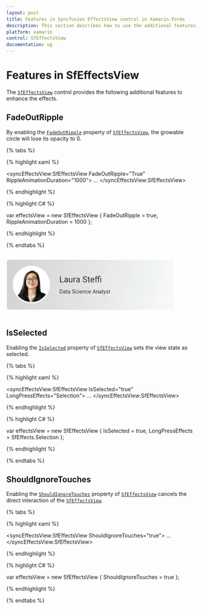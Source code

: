 ```yaml
---
layout: post
title: Features in Syncfusion EffectsView control in Xamarin.Forms
description: This section describes how to use the additional features in SfEffectsView control in Xamarin.Forms
platform: xamarin
control: SfEffectsView
documentation: ug
---
```


# Features in SfEffectsView

The [`SfEffectsView`](https://help.syncfusion.com/cr/cref_files/xamarin/Syncfusion.Core.XForms~Syncfusion.XForms.EffectsView.SfEffectsView.html) control provides the following additional features to enhance the effects.

## FadeOutRipple

By enabling the [`FadeOutRipple`](https://help.syncfusion.com/cr/cref_files/xamarin/Syncfusion.Core.XForms~Syncfusion.XForms.EffectsView.SfEffectsView~FadeOutRipple.html) property of [`SfEffectsView`](https://help.syncfusion.com/cr/cref_files/xamarin/Syncfusion.Core.XForms~Syncfusion.XForms.EffectsView.SfEffectsView.html), the growable circle will lose its opacity to 0.

{% tabs %} 

{% highlight xaml %} 

<syncEffectsView:SfEffectsView
    FadeOutRipple="True"
    RippleAnimationDuration="1000">
    ...
</syncEffectsView:SfEffectsView>

{% endhighlight %}

{% highlight C# %} 

var effectsView = new SfEffectsView
{
    FadeOutRipple = true,
    RippleAnimationDuration = 1000
};
            
{% endhighlight %}

{% endtabs %}

![FadeOutRipple](Features_images/EffectsView_Fadeout_Ripple.gif)

## IsSelected

Enabling the [`IsSelected`](https://help.syncfusion.com/cr/cref_files/xamarin/Syncfusion.Core.XForms~Syncfusion.XForms.EffectsView.SfEffectsView~IsSelected.html) property of [`SfEffectsView`](https://help.syncfusion.com/cr/cref_files/xamarin/Syncfusion.Core.XForms~Syncfusion.XForms.EffectsView.SfEffectsView.html) sets the view state as selected.

{% tabs %} 

{% highlight xaml %} 

<syncEffectsView:SfEffectsView
    IsSelected="true"
    LongPressEffects="Selection">
    ...
</syncEffectsView:SfEffectsView>

{% endhighlight %}

{% highlight C# %} 

var effectsView = new SfEffectsView
{
    IsSelected = true,
    LongPressEffects = SfEffects.Selection
};

{% endhighlight %}

{% endtabs %}

## ShouldIgnoreTouches

Enabling the [`ShouldIgnoreTouches`](https://help.syncfusion.com/cr/cref_files/xamarin/Syncfusion.Core.XForms~Syncfusion.XForms.EffectsView.SfEffectsView~ShouldIgnoreTouches.html) property of [`SfEffectsView`](https://help.syncfusion.com/cr/cref_files/xamarin/Syncfusion.Core.XForms~Syncfusion.XForms.EffectsView.SfEffectsView.html) cancels the direct interaction of the [`SfEffectsView`](https://help.syncfusion.com/cr/cref_files/xamarin/Syncfusion.Core.XForms~Syncfusion.XForms.EffectsView.SfEffectsView.html).

{% tabs %} 

{% highlight xaml %} 

<syncEffectsView:SfEffectsView ShouldIgnoreTouches="true">
    ...
</syncEffectsView:SfEffectsView>

{% endhighlight %}

{% highlight C# %} 

var effectsView = new SfEffectsView
{
    ShouldIgnoreTouches = true
};

{% endhighlight %}

{% endtabs %}
